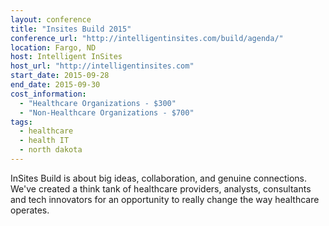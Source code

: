 ```yaml
---
layout: conference
title: "Insites Build 2015"
conference_url: "http://intelligentinsites.com/build/agenda/"
location: Fargo, ND
host: Intelligent InSites
host_url: "http://intelligentinsites.com"
start_date: 2015-09-28
end_date: 2015-09-30
cost_information:
  - "Healthcare Organizations - $300"
  - "Non-Healthcare Organizations - $700"
tags:
  - healthcare
  - health IT
  - north dakota
---
```


InSites Build is about big ideas, collaboration, and genuine connections. We've created
a think tank of healthcare providers, analysts, consultants and tech innovators for an
opportunity to really change the way healthcare operates.